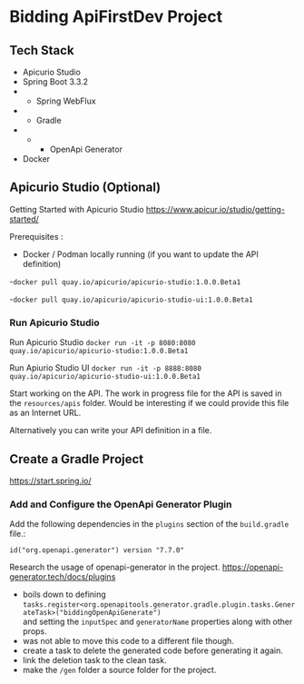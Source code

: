 Bidding ApiFirstDev Project
===========================
## Tech Stack
- Apicurio Studio
- Spring Boot 3.3.2
- - Spring WebFlux
- - Gradle
- - - OpenApi Generator
- Docker

 
## Apicurio Studio (Optional)
Getting Started with Apicurio Studio
https://www.apicur.io/studio/getting-started/

Prerequisites :
- Docker / Podman locally running (if you want to update the API definition)

-`docker pull quay.io/apicurio/apicurio-studio:1.0.0.Beta1`

-`docker pull quay.io/apicurio/apicurio-studio-ui:1.0.0.Beta1`

### Run Apicurio Studio

Run Apicurio Studio
`docker run -it -p 8080:8080 quay.io/apicurio/apicurio-studio:1.0.0.Beta1`

Run Apiurio Studio UI
`docker run -it -p 8888:8080 quay.io/apicurio/apicurio-studio-ui:1.0.0.Beta1`

Start working on the API. 
The work in progress file for the API is saved in the `resources/apis` folder.
Would be interesting if we could provide this file as an Internet URL.

Alternatively you can write your API definition in a file.  


## Create a Gradle Project


https://start.spring.io/

### Add and Configure the OpenApi Generator Plugin
Add the following dependencies in the `plugins` section of the `build.gradle` file.:

`id("org.openapi.generator") version "7.7.0"`

Research the usage of openapi-generator in the project. https://openapi-generator.tech/docs/plugins

- boils down to defining `tasks.register<org.openapitools.generator.gradle.plugin.tasks.GenerateTask>("biddingOpenApiGenerate")`  
and setting the `inputSpec` and `generatorName` properties along with other props.
-  was not able to move this code to a different file though.
- create a task to delete the generated code before generating it again.
- link the deletion task to the clean task. 
- make the `/gen` folder a source folder for the project.

